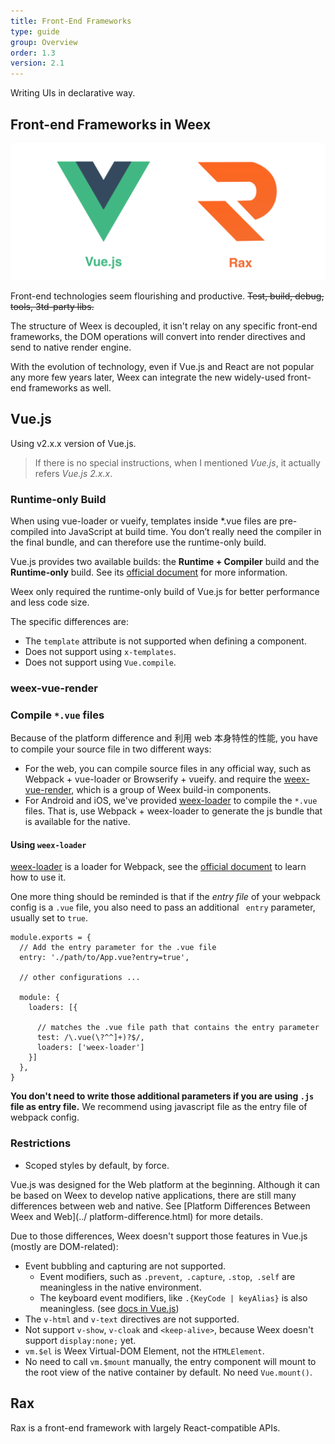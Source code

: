 ```yaml
---
title: Front-End Frameworks
type: guide
group: Overview
order: 1.3
version: 2.1
---
```


<!-- toc -->

Writing UIs in declarative way.

## Front-end Frameworks in Weex

![Vue and Rax](./images/vue-rax.png)

Front-end technologies seem flourishing and productive. ~~Test, build, debug, tools, 3td-party libs.~~

The structure of Weex is decoupled, it isn't relay on any specific front-end frameworks, the DOM operations will convert into render directives and send to native render engine.

With the evolution of technology, even if Vue.js and React are not popular any more few years later, Weex can integrate the new widely-used front-end frameworks as well.

## Vue.js

Using v2.x.x version of Vue.js.

> If there is no special instructions, when I mentioned *Vue.js*, it actually refers *Vue.js 2.x.x*.

### Runtime-only Build

When using vue-loader or vueify, templates inside *.vue files are pre-compiled into JavaScript at build time. You don’t really need the compiler in the final bundle, and can therefore use the runtime-only build.

Vue.js provides two available builds: the **Runtime + Compiler** build and the **Runtime-only** build. See its [official document](https://vuejs.org/v2/guide/installation.html#Standalone-vs-Runtime-only-Build) for more information.

Weex only required the runtime-only build of Vue.js for better performance and less code size.

The specific differences are:

+ The `template` attribute is not supported when defining a component.
+ Does not support using `x-templates`.
+ Does not support using `Vue.compile`.

### weex-vue-render

### Compile `*.vue` files


Because of the platform difference and 利用 web 本身特性的性能, you have to compile your source file in two different ways:

+ For the web, you can compile source files in any official way, such as Webpack + vue-loader or Browserify + vueify. and require the [weex-vue-render](https://www.npmjs.com/package/weex-vue-render), which is a group of Weex build-in components.
+ For Android and iOS, we've provided [weex-loader](https://github.com/weexteam/weex-loader) to compile the `*.vue` files. That is, use Webpack + weex-loader to generate the js bundle that is available for the native.

#### Using `weex-loader`

[weex-loader](https://github.com/weexteam/weex-loader) is a loader for Webpack, see the [official document](http://webpack.github.io/docs/using-loaders.html) to learn how to use it.

One more thing should be reminded is that if the *entry file* of your webpack config is a `.vue` file, you also need to pass an additional ` entry` parameter, usually set to `true`.

```Js
module.exports = {
  // Add the entry parameter for the .vue file
  entry: './path/to/App.vue?entry=true',

  // other configurations ...

  module: {
    loaders: [{

      // matches the .vue file path that contains the entry parameter
      test: /\.vue(\?^^]+)?$/,
      loaders: ['weex-loader']
    }]
  },
}
```

**You don't need to write those additional parameters if you are using `.js` file as entry file.** We recommend using javascript file as the entry file of webpack config.

### Restrictions

+ Scoped styles by default, by force.

Vue.js was designed for the Web platform at the beginning. Although it can be based on Weex to develop native applications, there are still many differences between web and native. See [Platform Differences Between Weex and Web](../ platform-difference.html) for more details.

Due to those differences, Weex doesn't support those features in Vue.js (mostly are DOM-related):

+ Event bubbling and capturing are not supported.
  + Event modifiers, such as `.prevent`,` .capture`, `.stop`,` .self` are meaningless in the native environment.
  + The keyboard event modifiers, like `.{KeyCode | keyAlias}` is also meaningless. (see [docs in Vue.js](https://vuejs.org/v2/guide/events.html#Key-Modifiers))
+ The `v-html` and `v-text` directives are not supported.
+ Not support `v-show`, `v-cloak` and `<keep-alive>`, because Weex doesn't support `display:none;` yet.
+ `vm.$el` is Weex Virtual-DOM Element, not the `HTMLElement`.
+ No need to call `vm.$mount` manually, the entry component will mount to the root view of the native container by default. No need `Vue.mount()`.

## Rax

Rax is a front-end framework with largely React-compatible APIs.
